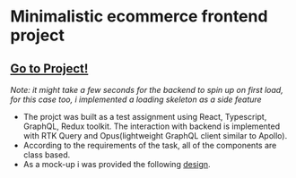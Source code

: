 # Minimalistic ecommerce frontend project

## [Go to Project!](https://ecommerce-client.onrender.com/)

*Note: it might take a few seconds for the backend to spin up on first load, for this case too, i implemented a loading skeleton as a side feature*

* The projct was built as a test assignment using React, Typescript, GraphQL, Redux toolkit. The interaction with backend is implemented with RTK Query and Opus(lightweight GraphQL client similar to Apollo).
* According to the requirements of the task, all of the components are class based.
* As a mock-up i was provided the following [design](https://www.figma.com/file/MSyCAqVy1UgNap0pvqH6H3/Junior-Frontend-Test-Designs-Public?node-id=0%3A1).
